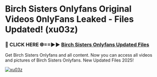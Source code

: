 # Birch Sisters Onlyfans Original Videos 0nlyFans Leaked - Files Updated! (xu03z)

<h3>🔴 CLICK HERE 🌐==►► <a href="https://tinyurl.com/2wckxsce" rel="nofollow">Birch Sisters Onlyfans Updated Files</a></h3>

Get Birch Sisters Onlyfans and all content. Now you can access all videos and pictures of Birch Sisters Onlyfans. New Updated Files 2025!

[![xu03z](https://i.imgur.com/AFduVYN.gif)](https://tinyurl.com/2wckxsce)
